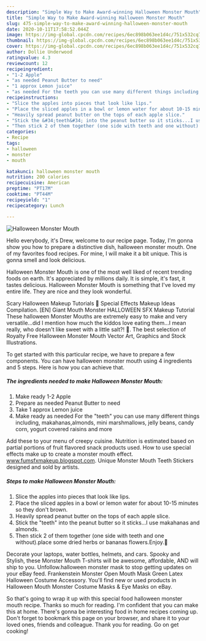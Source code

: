 ```yaml
---
description: "Simple Way to Make Award-winning Halloween Monster Mouth"
title: "Simple Way to Make Award-winning Halloween Monster Mouth"
slug: 475-simple-way-to-make-award-winning-halloween-monster-mouth
date: 2020-10-11T17:58:52.044Z
image: https://img-global.cpcdn.com/recipes/6ec898b063ee1d4c/751x532cq70/halloween-monster-mouth-recipe-main-photo.jpg
thumbnail: https://img-global.cpcdn.com/recipes/6ec898b063ee1d4c/751x532cq70/halloween-monster-mouth-recipe-main-photo.jpg
cover: https://img-global.cpcdn.com/recipes/6ec898b063ee1d4c/751x532cq70/halloween-monster-mouth-recipe-main-photo.jpg
author: Dollie Underwood
ratingvalue: 4.3
reviewcount: 12
recipeingredient:
- "1-2 Apple"
- "as needed Peanut Butter to need"
- "1 approx Lemon juice"
- "as needed For the teeth you can use many different things including makahanasalmonds mini marshmallows jelly beans candy corn yogurt covered raisins and more"
recipeinstructions:
- "Slice the apples into pieces that look like lips."
- "Place the sliced apples in a bowl or lemon water for about 10-15 minutes so they don&#39;t brown."
- "Heavily spread peanut butter on the tops of each apple slice."
- "Stick the &#34;teeth&#34; into the peanut butter so it sticks...I use makahanas and almonds."
- "Then stick 2 of them together (one side with teeth and one without).place some dried herbs or bananas flowers.Enjoy.🎃"
categories:
- Recipe
tags:
- halloween
- monster
- mouth

katakunci: halloween monster mouth 
nutrition: 200 calories
recipecuisine: American
preptime: "PT17M"
cooktime: "PT44M"
recipeyield: "1"
recipecategory: Lunch

---
```



![Halloween Monster Mouth](https://img-global.cpcdn.com/recipes/6ec898b063ee1d4c/751x532cq70/halloween-monster-mouth-recipe-main-photo.jpg)

Hello everybody, it's Drew, welcome to our recipe page. Today, I'm gonna show you how to prepare a distinctive dish, halloween monster mouth. One of my favorites food recipes. For mine, I will make it a bit unique. This is gonna smell and look delicious.

Halloween Monster Mouth is one of the most well liked of recent trending foods on earth. It's appreciated by millions daily. It is simple, it's fast, it tastes delicious. Halloween Monster Mouth is something that I've loved my entire life. They are nice and they look wonderful.

Scary Halloween Makeup Tutorials 👻 Special Effects Makeup Ideas Compilation. [EN] Giant Mouth Monster HALLOWEEN SFX Makeup Tutorial These halloween Monster Mouths are extremely easy to make and very versatile…did I mention how much the kiddos love eating them…I mean really, who doesn&#39;t like sweet with a little salt?! 🙂. The best selection of Royalty Free Halloween Monster Mouth Vector Art, Graphics and Stock Illustrations.


To get started with this particular recipe, we have to prepare a few components. You can have halloween monster mouth using 4 ingredients and 5 steps. Here is how you can achieve that.

<!--inarticleads1-->

##### The ingredients needed to make Halloween Monster Mouth:

1. Make ready 1-2 Apple
1. Prepare as needed Peanut Butter to need
1. Take 1 approx Lemon juice
1. Make ready as needed For the &#34;teeth&#34; you can use many different things including, makahanas,almonds, mini marshmallows, jelly beans, candy corn, yogurt covered raisins and more


Add these to your menu of creepy cuisine. Nutrition is estimated based on partial portions of fruit flavored snack products used. How to use special effects make up to create a monster mouth effect. www.fumsfxmakeup.blogspot.com. Unique Monster Mouth Teeth Stickers designed and sold by artists. 

<!--inarticleads2-->

##### Steps to make Halloween Monster Mouth:

1. Slice the apples into pieces that look like lips.
1. Place the sliced apples in a bowl or lemon water for about 10-15 minutes so they don&#39;t brown.
1. Heavily spread peanut butter on the tops of each apple slice.
1. Stick the &#34;teeth&#34; into the peanut butter so it sticks...I use makahanas and almonds.
1. Then stick 2 of them together (one side with teeth and one without).place some dried herbs or bananas flowers.Enjoy.🎃


Decorate your laptops, water bottles, helmets, and cars. Spooky and Stylish, these Monster Mouth T-shirts will be awesome, affordable, AND will ship to you. Unfollow.halloween monster mask to stop getting updates on your eBay feed. Frankenstein Monster Open Mouth Mask Green Latex Halloween Costume Accessory. You&#39;ll find new or used products in Halloween Mouth Monster Costume Masks &amp; Eye Masks on eBay. 

So that's going to wrap it up with this special food halloween monster mouth recipe. Thanks so much for reading. I'm confident that you can make this at home. There's gonna be interesting food in home recipes coming up. Don't forget to bookmark this page on your browser, and share it to your loved ones, friends and colleague. Thank you for reading. Go on get cooking!
